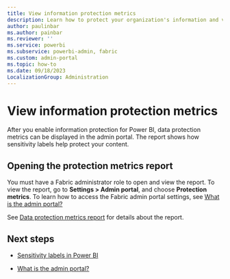 ```yaml
---
title: View information protection metrics
description: Learn how to protect your organization's information and view data protection metrics.
author: paulinbar
ms.author: painbar
ms.reviewer: ''
ms.service: powerbi
ms.subservice: powerbi-admin, fabric
ms.custom: admin-portal
ms.topic: how-to
ms.date: 09/18/2023
LocalizationGroup: Administration
---
```


# View information protection metrics

After you enable information protection for Power BI, data protection metrics can be displayed in the admin portal. The report shows how sensitivity labels help protect your content.

## Opening the protection metrics report

You must have a Fabric administrator role to open and view the report. To view the report, go to **Settings > Admin portal**, and choose **Protection metrics**. To learn how to access the Fabric admin portal settings, see [What is the admin portal?](admin-center.md)

See [Data protection metrics report](/power-bi/enterprise/service-security-data-protection-metrics-report) for details about the report.

## Next steps

- [Sensitivity labels in Power BI](/power-bi/enterprise/service-security-sensitivity-label-overview)

- [What is the admin portal?](admin-center.md)